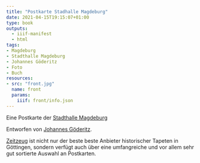 ```yaml
---
title: "Postkarte Stadhalle Magdeburg"
date: 2021-04-15T19:15:07+01:00
type: book
outputs:
  - iiif-manifest
  - html
tags:
- Magdeburg
- Stadthalle Magdeburg
- Johannes Göderitz
- Foto
- Buch
resources:
- src: "front.jpg"
  name: front
  params:
    iiif: front/info.json
---
```


Eine Postkarte der [Stadthalle Magdeburg](https://de.wikipedia.org/wiki/Stadthalle_Magdeburg)

<!--more-->
Entworfen von [Johannes Göderitz](/tags/Johannes-Göderitz).

<div class="source"><a href="http://zeitzeug.de/">Zeitzeug</a> ist nicht nur der beste beste Anbieter historischer Tapeten in Göttingen, sondern verfügt auch über eine umfangreiche und vor allem sehr gut sortierte Auswahl an Postkarten.</div>
